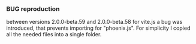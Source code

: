 ### BUG reproduction 


between versions 2.0.0-beta.59 and 2.0.0-beta.58 for vite.js a bug was introduced, that prevents importing for "phoenix.js". 
For simplicity I copied all the needed files into a single folder. 


